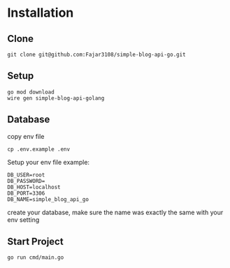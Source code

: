 # Installation

## Clone
```
git clone git@github.com:Fajar3108/simple-blog-api-go.git
```


## Setup

```
go mod download
wire gen simple-blog-api-golang
```

## Database

copy env file

```
cp .env.example .env
```

Setup your env file
example:
```
DB_USER=root
DB_PASSWORD=
DB_HOST=localhost
DB_PORT=3306
DB_NAME=simple_blog_api_go
```

create your database, make sure the name was exactly the same with your env setting

## Start Project

```
go run cmd/main.go
```

